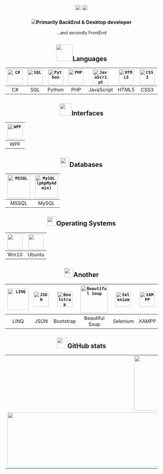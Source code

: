 <!--  Приветствие  -->
  
  
<div align="center">
  <h1>
    <img src="https://readme-typing-svg.herokuapp.com?size=25&duration=1000&color=16EB00&center=true&vCenter=true&width=25&height=25&lines=%3E"/>
    <img src="https://readme-typing-svg.herokuapp.com?size=25&width=300&color=000000&background=FFFFFF&center=true&vCenter=true&height=25&lines=Hi+there%2C+I'm+Dmitry"/>
  </h1>
</div>
  
  
<!-- Направление разработчика  -->
  
  
<div align="center">
  <h3>
    <img src="https://readme-typing-svg.herokuapp.com?size=25&duration=1000&color=16EB00&center=true&vCenter=true&width=25&height=25&lines=%3E"/>Primarily BackEnd & Desktop developer
  </h3>
  <p>...and secondly FrontEnd</p>
</div>
  
  
<!-- Языки  -->
  
  
<h2 align="center">
  <img width=55px src="https://user-images.githubusercontent.com/86602542/169523990-981beff5-097f-4ba2-af24-fc64a74bfa5e.gif"/>Languages
</h2>
<div align="center">  
  
  | <code><img width=50px title="C#" src="https://user-images.githubusercontent.com/86602542/169523940-1eaa39d9-0dc6-4aa0-9d0b-ac440473a052.png"/></code> | <code><img width=50px title="SQL" src="https://user-images.githubusercontent.com/86602542/169524262-d36b3922-d7ab-4a5d-a226-e6dd784bda2d.jpg"/></code> | <code><img width=50px title="Python" src="https://user-images.githubusercontent.com/86602542/169524407-920644ab-78ee-499d-af82-0a4f38af26b0.png"/></code> | <code><img width=50px title="PHP" src="https://user-images.githubusercontent.com/86602542/169524427-bb9c5480-8ceb-4974-a7cf-10c2e0857ff3.png"/></code> | <code><img width=50px title="JavaScript" src="https://user-images.githubusercontent.com/86602542/169524442-3583e838-23a8-4198-8ef8-ec8ea869653b.png"/></code> | <code><img width=50px title="HTML5" src="https://user-images.githubusercontent.com/86602542/169524450-2665e586-d0c5-4b8d-9dbc-0ba50c610147.png"/></code> |  <code><img width=50px title="CSS3" src="https://user-images.githubusercontent.com/86602542/169524456-cefa3531-db44-43c0-bc1c-9294c87cc5a3.png"/></code> |
  | :-: | :-: | :-: | :-: | :-: | :-: | :-: |
  | C# | SQL | Python | PHP | JavaScript | HTML5 | CSS3 |
  
</div>
  
  
<!--  Интерфейсы  -->


<h2 align="center">
  <img width=40px src="https://user-images.githubusercontent.com/86602542/169526105-70cd46cf-98b7-4547-be82-049d1794357f.gif"/>Interfaces
</h2>
<div align="center">

  | <code><img width=50px title="WPF" src="https://user-images.githubusercontent.com/86602542/169524774-847a9d66-e57b-48b1-bc04-04263798d7ad.png"/></code> |
  | :-: |
  | WPF |
  
</div>
  
  
<!-- Базы данных  -->


<h2 align="center">
  <img width=30px src="https://user-images.githubusercontent.com/86602542/169535904-f7b4c627-b7a1-4689-9727-138587107fd5.gif"/>Databases
</h2>
<div align="center">
  
  | <code><img width=75px title="MSSQL" src="https://user-images.githubusercontent.com/86602542/169476599-0fbba1f1-a150-47cc-bf24-aa92e4171f7b.png"/></code> | <code><img width=75px title="MySQL (phpMyAdmin)" src="https://user-images.githubusercontent.com/86602542/169476906-97d31631-a967-43ab-95e5-c1a405a39bd3.png"/></code> |
  | :-: | :-: |
  | MSSQL | MySQL |

</div>


<!--  Операционные системы  -->
  
  
<h2 align="center">
  <img width=30px src="https://user-images.githubusercontent.com/86602542/170211393-c0f2dd08-1da7-40cd-bb44-1a3216b4d7ee.gif"/>Operating Systems
</h2>
<div align="center">
  
  | <code><img width=50px src="https://user-images.githubusercontent.com/86602542/170212088-9b55c4ba-77da-4ca3-97dd-8067e1369d59.png"/></code>  |   <code><img width=50px src="https://user-images.githubusercontent.com/86602542/170211813-77cfbd5f-9829-428a-821a-3db0a2f3d57a.png"/></code> |
  | :-: | :-: |
  | Win10 | Ubuntu |
  
</div>


  
<!--  Прочее  -->


<h2 align="center">
  <img width=30px src="https://user-images.githubusercontent.com/86602542/169530095-ed0f5691-96e5-49fb-9122-e62670643361.gif"/>Another
</h2>
<div align="center">
  
  | <code><img width=70px title="LINQ" src="https://user-images.githubusercontent.com/86602542/169531491-a2d97ac7-cce8-43e1-93d5-2cd5ce05da63.png"/></code> | <code><img width=50px title="JSON" src="https://user-images.githubusercontent.com/86602542/169538778-1e89ba99-f6d8-451c-8c5d-9e14030da921.png"/></code> | <code><img width=50px title="Bootstrap" src="https://user-images.githubusercontent.com/86602542/169539065-c5f1b19c-6ac4-4585-b923-b19fc79690d3.png"/></code> | <code><img width=90px title="Beautiful Soup" src="https://user-images.githubusercontent.com/86602542/169539420-5cbd4ce9-db41-465a-bc5f-7c2e8a016103.png"/></code> | <code><img width=50px title="Selenium" src="https://user-images.githubusercontent.com/86602542/169539611-e1e37980-0ec4-43bb-8228-25300801d39a.png"/></code> | <code><img width=50px title="XAMPP" src="https://user-images.githubusercontent.com/86602542/169539739-bc76bbde-d570-44b5-8b1a-ef8c2910ef93.png"/></code> |
  | :-: | :-: | :-: | :-: | :-: | :-: |
  | LINQ | JSON | Bootstrap | Beautiful Soup | Selenium | XAMPP
  
</div>


<!-- GitHub статистика -->


<div>
  <h2 align="center">
    <img width="35px" src="https://user-images.githubusercontent.com/86602542/169537286-37882072-0bf6-4153-819d-0da3b5cce4a7.gif">GitHub stats
  </h2>
  <table>
    <tr align="center">
      <td colspan="2">
        <img height=180em src="https://github-readme-stats.vercel.app/api?username=tovdmitrij&count_private=true&show_icons=true&theme=midnight-purple&hide_border=true&hide_title=true"/>
      </td>
    </tr>
    <tr align="center">
      <td>
        <img width=500px height=180em src="https://github-readme-stats.vercel.app/api/top-langs/?username=tovdmitrij&theme=midnight-purple&hide_border=true&layout=compact&langs_count=15&count-private=true&hide_title=true"/>
      </td>
      <td>
        <img width=500px height=180em src="https://github-readme-streak-stats.herokuapp.com/?user=tovdmitrij&count-private=true&theme=midnight-purple&hide_border=true"/>
      </td>
    </tr>
  </table>
</div>
